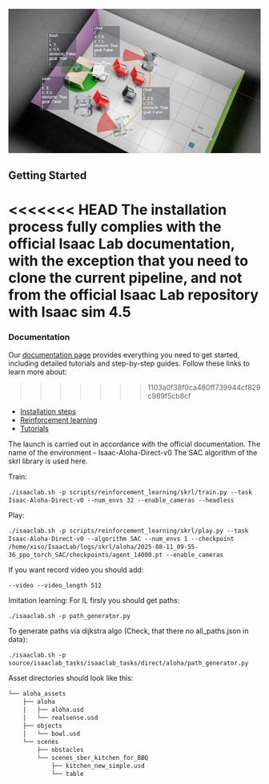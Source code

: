 ![Isaac Lab](docs/source/_static/pipeline_main.jpg)


## Getting Started
<<<<<<< HEAD
The installation process fully complies with the official Isaac Lab documentation, with the exception that you need to clone the current pipeline, and not from the official Isaac Lab repository with Isaac sim 4.5
=======

### Documentation

Our [documentation page](https://isaac-sim.github.io/IsaacLab) provides everything you need to get started, including
detailed tutorials and step-by-step guides. Follow these links to learn more about:
>>>>>>> 1103a0f38f0ca480ff739944cf829c989f5cb8cf

- [Installation steps](https://isaac-sim.github.io/IsaacLab/main/source/setup/installation/index.html#local-installation)
- [Reinforcement learning](https://isaac-sim.github.io/IsaacLab/main/source/overview/reinforcement-learning/rl_existing_scripts.html)
- [Tutorials](https://isaac-sim.github.io/IsaacLab/main/source/tutorials/index.html)

The launch is carried out in accordance with the official documentation. The name of the environment - Isaac-Aloha-Direct-v0
The SAC algorithm of the skrl library is used here.

Train:
```
./isaaclab.sh -p scripts/reinforcement_learning/skrl/train.py --task Isaac-Aloha-Direct-v0 --num_envs 32 --enable_cameras --headless
```

Play:
```
./isaaclab.sh -p scripts/reinforcement_learning/skrl/play.py --task Isaac-Aloha-Direct-v0 --algorithm SAC --num_envs 1 --checkpoint /home/xiso/IsaacLab/logs/skrl/aloha/2025-08-11_09-55-36_ppo_torch_SAC/checkpoints/agent_14000.pt --enable_cameras
```

If you want record video you should add:
```
--video --video_length 512
```

Imitation learning:
For IL firsly you should get paths:
```
./isaaclab.sh -p path_generator.py
```
To generate paths via dijkstra algo (Check, that there no all_paths.json in data):
```
./isaaclab.sh -p source/isaaclab_tasks/isaaclab_tasks/direct/aloha/path_generator.py 
```
Asset directories should look like this:
```
└── aloha_assets
    ├── aloha
    │   ├── aloha.usd
    │   └── realsense.usd
    ├── objects
    │   └── bowl.usd
    └── scenes
        ├── obstacles
        └── scenes_sber_kitchen_for_BBQ
            ├── kitchen_new_simple.usd
            └── table
```

